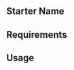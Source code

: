 <!-- 
******************************************

- THIS IS AN EXAMPLE OF HOW TO FILL OUT YOUR DOCUMENTATION OF CONTENT.

- FILL OUT THE TEMPLATE BELOW WITH YOUR INFORMATION SO OTHER PEOPLE CAN USE IT. THIS DOCUMENTATION WILL APPEAR ON THE SECTION OF THE STACKSPOT PORTAL.

******************************************
-->
## Starter Name

<!-- Write concisely describing your Starter. -->

## Requirements

<!-- 
[This is a guideline; delete this content and write your information outside this markup. <!-- ]

- Describe in a list all the items and necessary action before creating an application / infra with this Starter
-->

## Usage

<!-- 
[This is a guideline; delete this content and write your information outside this markup. <!-- ]

Add the steps for the user to use your Starter:

- What are the inputs?
- Which methods should we know?
- What are the resources?
- Add the Starter dependencies, if necessary.
-->